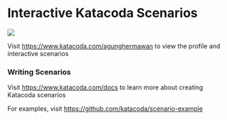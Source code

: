 # Interactive Katacoda Scenarios

[![](http://shields.katacoda.com/katacoda/agunghermawan/count.svg)](https://www.katacoda.com/agunghermawan "Get your profile on Katacoda.com")

Visit https://www.katacoda.com/agunghermawan to view the profile and interactive scenarios

### Writing Scenarios
Visit https://www.katacoda.com/docs to learn more about creating Katacoda scenarios

For examples, visit https://github.com/katacoda/scenario-example
